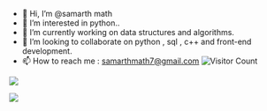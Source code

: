 - 👋 Hi, I’m @samarth math
- 👀 I’m interested in python..
- 🌱 I’m currently working on data structures and algorithms.
- 💞️ I’m looking to collaborate on python , sql , c++ and front-end development.
- 📫 How to reach me : samarthmath7@gmail.com
![Visitor Count](https://profile-counter.glitch.me/{samarth2727}/count.svg)
<p> <img align="center" src="https://github-readme-stats.vercel.app/api//top-langs?username=samarth2727&show_icons=true&locale=en&layout=compact" /> </p>

<p><img src="https://github-readme-stats.vercel.app/api?username=samarth2727"/>
